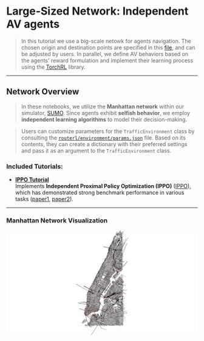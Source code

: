 # Large-Sized Network: Independent AV agents

> In this tutorial we use a big-scale netowk for agents navigation. The chosen origin and destination points are specified in this [file](https://github.com/COeXISTENCE-PROJECT/RouteRL/blob/main/routerl/networks/default_ods.json), and can be adjusted by users. In parallel, we define AV behaviors based on the agents' reward formulation and implement their learning process using the [TorchRL](https://github.com/pytorch/rl) library.

---

## Network Overview

> In these notebooks, we utilize the **Manhattan network** within our simulator, [SUMO](https://eclipse.dev/sumo/).  Since agents exhibit **selfish behavior**, we employ **independent learning algorithms** to model their decision-making.

> Users can customize parameters for the `TrafficEnvironment` class by consulting the [`routerl/environment/params.json`](https://github.com/COeXISTENCE-PROJECT/RouteRL/blob/4f4bc0a90d821e95b7193b00c93d6aaf10b34f41/routerl/environment/params.json) file. Based on its contents, they can create a dictionary with their preferred settings and pass it as an argument to the `TrafficEnvironment` class.

### Included Tutorials:
- **[IPPO Tutorial](https://github.com/COeXISTENCE-PROJECT/RouteRL/blob/main/tutorials/3_BiggerNetwork_IndependentAgents/mappo_ippo_mutation.ipynb)**  
  Implements **Independent Proximal Policy Optimization (IPPO)** ([IPPO](https://arxiv.org/pdf/2011.09533)), which has demonstrated strong benchmark performance in various tasks ([paper1](https://arxiv.org/abs/2103.01955), [paper2](https://arxiv.org/abs/2006.07869)).

---

### Manhattan Network Visualization
<p align="center">
  <img src="../_static/manhattan.png" alt="Manhattan network" width="700"/>
</p>

